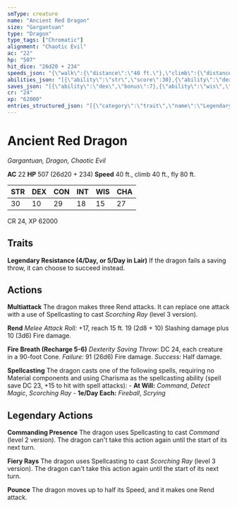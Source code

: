 ```yaml
---
smType: creature
name: "Ancient Red Dragon"
size: "Gargantuan"
type: "Dragon"
type_tags: ["Chromatic"]
alignment: "Chaotic Evil"
ac: "22"
hp: "507"
hit_dice: "26d20 + 234"
speeds_json: "{\"walk\":{\"distance\":\"40 ft.\"},\"climb\":{\"distance\":\"40 ft.\"},\"fly\":{\"distance\":\"80 ft.\"}}"
abilities_json: "[{\"ability\":\"str\",\"score\":30},{\"ability\":\"dex\",\"score\":10},{\"ability\":\"con\",\"score\":29},{\"ability\":\"int\",\"score\":18},{\"ability\":\"wis\",\"score\":15},{\"ability\":\"cha\",\"score\":27}]"
saves_json: "[{\"ability\":\"dex\",\"bonus\":7},{\"ability\":\"wis\",\"bonus\":9}]"
cr: "24"
xp: "62000"
entries_structured_json: "[{\"category\":\"trait\",\"name\":\"Legendary Resistance (4/Day, or 5/Day in Lair)\",\"text\":\"If the dragon fails a saving throw, it can choose to succeed instead.\"},{\"category\":\"action\",\"name\":\"Multiattack\",\"text\":\"The dragon makes three Rend attacks. It can replace one attack with a use of Spellcasting to cast *Scorching Ray* (level 3 version).\"},{\"category\":\"action\",\"name\":\"Rend\",\"text\":\"*Melee Attack Roll:* +17, reach 15 ft. 19 (2d8 + 10) Slashing damage plus 10 (3d6) Fire damage.\"},{\"category\":\"action\",\"name\":\"Fire Breath (Recharge 5-6)\",\"text\":\"*Dexterity Saving Throw*: DC 24, each creature in a 90-foot Cone. *Failure:*  91 (26d6) Fire damage. *Success:*  Half damage.\"},{\"category\":\"action\",\"name\":\"Spellcasting\",\"text\":\"The dragon casts one of the following spells, requiring no Material components and using Charisma as the spellcasting ability (spell save DC 23, +15 to hit with spell attacks): - **At Will:** *Command*, *Detect Magic*, *Scorching Ray* - **1e/Day Each:** *Fireball*, *Scrying*\"},{\"category\":\"legendary\",\"name\":\"Commanding Presence\",\"text\":\"The dragon uses Spellcasting to cast *Command* (level 2 version). The dragon can't take this action again until the start of its next turn.\"},{\"category\":\"legendary\",\"name\":\"Fiery Rays\",\"text\":\"The dragon uses Spellcasting to cast *Scorching Ray* (level 3 version). The dragon can't take this action again until the start of its next turn.\"},{\"category\":\"legendary\",\"name\":\"Pounce\",\"text\":\"The dragon moves up to half its Speed, and it makes one Rend attack.\"}]"
---
```


# Ancient Red Dragon
*Gargantuan, Dragon, Chaotic Evil*

**AC** 22
**HP** 507 (26d20 + 234)
**Speed** 40 ft., climb 40 ft., fly 80 ft.

| STR | DEX | CON | INT | WIS | CHA |
| --- | --- | --- | --- | --- | --- |
| 30 | 10 | 29 | 18 | 15 | 27 |

CR 24, XP 62000

## Traits

**Legendary Resistance (4/Day, or 5/Day in Lair)**
If the dragon fails a saving throw, it can choose to succeed instead.

## Actions

**Multiattack**
The dragon makes three Rend attacks. It can replace one attack with a use of Spellcasting to cast *Scorching Ray* (level 3 version).

**Rend**
*Melee Attack Roll:* +17, reach 15 ft. 19 (2d8 + 10) Slashing damage plus 10 (3d6) Fire damage.

**Fire Breath (Recharge 5-6)**
*Dexterity Saving Throw*: DC 24, each creature in a 90-foot Cone. *Failure:*  91 (26d6) Fire damage. *Success:*  Half damage.

**Spellcasting**
The dragon casts one of the following spells, requiring no Material components and using Charisma as the spellcasting ability (spell save DC 23, +15 to hit with spell attacks): - **At Will:** *Command*, *Detect Magic*, *Scorching Ray* - **1e/Day Each:** *Fireball*, *Scrying*

## Legendary Actions

**Commanding Presence**
The dragon uses Spellcasting to cast *Command* (level 2 version). The dragon can't take this action again until the start of its next turn.

**Fiery Rays**
The dragon uses Spellcasting to cast *Scorching Ray* (level 3 version). The dragon can't take this action again until the start of its next turn.

**Pounce**
The dragon moves up to half its Speed, and it makes one Rend attack.
